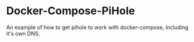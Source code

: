 # Docker-Compose-PiHole
An example of how to get pihole to work with docker-compose, including it's own DNS.
